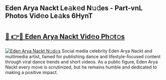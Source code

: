 ## Eden Arya Nackt Le𝚊k𝚎d N𝚞𝚍es - Part-vnL Photos Vid𝚎o Le𝚊ks 6HynT

# <h2><a href="http://fb3aiy.evod.top/?m=Eden+Arya+Nackt">🔗 👉🔴 Eden Arya Nackt Vid𝚎o Ph𝚘t𝚘s</a></h2>

[![Eden Arya Nackt N𝚞d𝚎s](https://i.imgur.com/8V9OHl7.gif)](http://fb3aiy.evod.top/?m=Eden+Arya+Nackt)
Social media celebrity Eden Arya Nackt and multimedia artist, famed for publishing dance and lifestyle-focused content through viral dance trends and short videos. As a public figure, Eden Arya Nackt every move is scrutinized, but he remains humble and dedicated to making a positive impact. 
